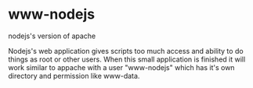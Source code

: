 www-nodejs
==========

nodejs's version of apache

Nodejs's web application gives scripts too much access and ability to do things as root or other users. When this small application is finished it will work similar to appache with a user "www-nodejs" which has it's own directory and permission like www-data.
